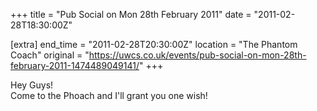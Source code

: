 +++
title = "Pub Social on Mon 28th February 2011"
date = "2011-02-28T18:30:00Z"

[extra]
end_time = "2011-02-28T20:30:00Z"
location = "The Phantom Coach"
original = "https://uwcs.co.uk/events/pub-social-on-mon-28th-february-2011-1474489049141/"
+++

Hey Guys\!  
Come to the Phoach and I'll grant you one wish\!

